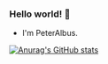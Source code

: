 ### Hello world! 👋

- I'm PeterAlbus.

[![Anurag's GitHub stats](https://github-readme-stats.vercel.app/api?username=PeterAlbus)](https://github.com/anuraghazra/github-readme-stats)
<!--
**PeterAlbus/PeterAlbus** is a ✨ _special_ ✨ repository because its `README.md` (this file) appears on your GitHub profile.

Here are some ideas to get you started:

- 🔭 I’m currently working on ...
- 🌱 I’m currently learning ...
- 👯 I’m looking to collaborate on ...
- 🤔 I’m looking for help with ...
- 💬 Ask me about ...
- 📫 How to reach me: ...
- 😄 Pronouns: ...
- ⚡ Fun fact: ...
-->
